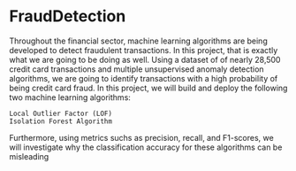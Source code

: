 # FraudDetection

Throughout the financial sector, machine learning algorithms are being developed to detect fraudulent transactions. In this project, that is exactly what we are going to be doing as well. Using a dataset of of nearly 28,500 credit card transactions and multiple unsupervised anomaly detection algorithms, we are going to identify transactions with a high probability of being credit card fraud. In this project, we will build and deploy the following two machine learning algorithms:

    Local Outlier Factor (LOF)
    Isolation Forest Algorithm

Furthermore, using metrics suchs as precision, recall, and F1-scores, we will investigate why the classification accuracy for these algorithms can be misleading
